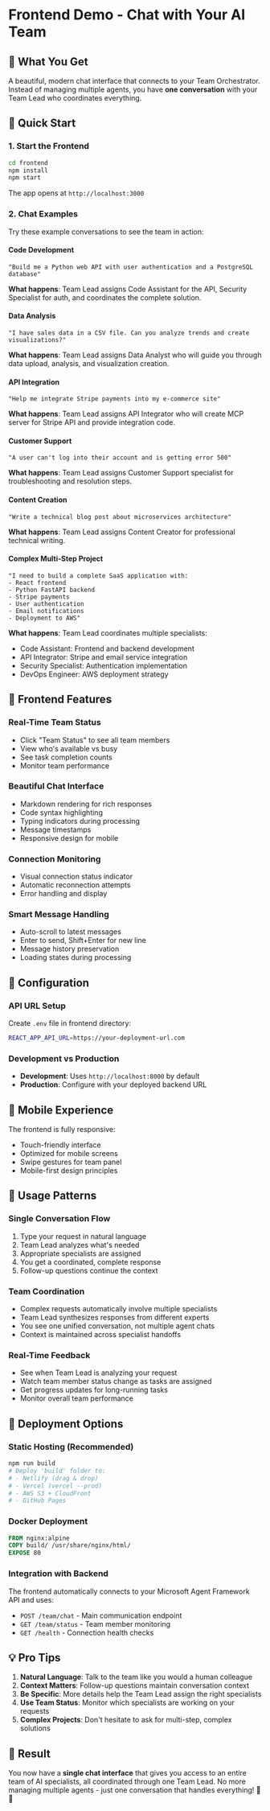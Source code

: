 # Frontend Demo - Chat with Your AI Team

## 🎯 What You Get

A beautiful, modern chat interface that connects to your Team Orchestrator. Instead of managing multiple agents, you have **one conversation** with your Team Lead who coordinates everything.

## 🚀 Quick Start

### 1. Start the Frontend

```bash
cd frontend
npm install
npm start
```

The app opens at `http://localhost:3000`

### 2. Chat Examples

Try these example conversations to see the team in action:

#### **Code Development**
```
"Build me a Python web API with user authentication and a PostgreSQL database"
```
**What happens**: Team Lead assigns Code Assistant for the API, Security Specialist for auth, and coordinates the complete solution.

#### **Data Analysis**
```
"I have sales data in a CSV file. Can you analyze trends and create visualizations?"
```
**What happens**: Team Lead assigns Data Analyst who will guide you through data upload, analysis, and visualization creation.

#### **API Integration**
```
"Help me integrate Stripe payments into my e-commerce site"
```
**What happens**: Team Lead assigns API Integrator who will create MCP server for Stripe API and provide integration code.

#### **Customer Support**
```
"A user can't log into their account and is getting error 500"
```
**What happens**: Team Lead assigns Customer Support specialist for troubleshooting and resolution steps.

#### **Content Creation**
```
"Write a technical blog post about microservices architecture"
```
**What happens**: Team Lead assigns Content Creator for professional technical writing.

#### **Complex Multi-Step Project**
```
"I need to build a complete SaaS application with:
- React frontend
- Python FastAPI backend  
- Stripe payments
- User authentication
- Email notifications
- Deployment to AWS"
```
**What happens**: Team Lead coordinates multiple specialists:
- Code Assistant: Frontend and backend development
- API Integrator: Stripe and email service integration
- Security Specialist: Authentication implementation
- DevOps Engineer: AWS deployment strategy

## 🎨 Frontend Features

### **Real-Time Team Status**
- Click "Team Status" to see all team members
- View who's available vs busy
- See task completion counts
- Monitor team performance

### **Beautiful Chat Interface**
- Markdown rendering for rich responses
- Code syntax highlighting
- Typing indicators during processing
- Message timestamps
- Responsive design for mobile

### **Connection Monitoring**
- Visual connection status indicator
- Automatic reconnection attempts
- Error handling and display

### **Smart Message Handling**
- Auto-scroll to latest messages
- Enter to send, Shift+Enter for new line
- Message history preservation
- Loading states during processing

## 🔧 Configuration

### **API URL Setup**
Create `.env` file in frontend directory:
```bash
REACT_APP_API_URL=https://your-deployment-url.com
```

### **Development vs Production**
- **Development**: Uses `http://localhost:8000` by default
- **Production**: Configure with your deployed backend URL

## 📱 Mobile Experience

The frontend is fully responsive:
- Touch-friendly interface
- Optimized for mobile screens
- Swipe gestures for team panel
- Mobile-first design principles

## 🎯 Usage Patterns

### **Single Conversation Flow**
1. Type your request in natural language
2. Team Lead analyzes what's needed
3. Appropriate specialists are assigned
4. You get a coordinated, complete response
5. Follow-up questions continue the context

### **Team Coordination**
- Complex requests automatically involve multiple specialists
- Team Lead synthesizes responses from different experts
- You see one unified conversation, not multiple agent chats
- Context is maintained across specialist handoffs

### **Real-Time Feedback**
- See when Team Lead is analyzing your request
- Watch team member status change as tasks are assigned
- Get progress updates for long-running tasks
- Monitor overall team performance

## 🚀 Deployment Options

### **Static Hosting** (Recommended)
```bash
npm run build
# Deploy 'build' folder to:
# - Netlify (drag & drop)
# - Vercel (vercel --prod)
# - AWS S3 + CloudFront
# - GitHub Pages
```

### **Docker Deployment**
```dockerfile
FROM nginx:alpine
COPY build/ /usr/share/nginx/html/
EXPOSE 80
```

### **Integration with Backend**
The frontend automatically connects to your Microsoft Agent Framework API and uses:
- `POST /team/chat` - Main communication endpoint
- `GET /team/status` - Team member monitoring
- `GET /health` - Connection health checks

## 💡 Pro Tips

1. **Natural Language**: Talk to the team like you would a human colleague
2. **Context Matters**: Follow-up questions maintain conversation context
3. **Be Specific**: More details help the Team Lead assign the right specialists
4. **Use Team Status**: Monitor which specialists are working on your requests
5. **Complex Projects**: Don't hesitate to ask for multi-step, complex solutions

## 🎉 Result

You now have a **single chat interface** that gives you access to an entire team of AI specialists, all coordinated through one Team Lead. No more managing multiple agents - just one conversation that handles everything! 🤖✨
